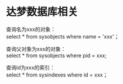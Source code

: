 # 达梦数据库相关

查询名为xxx的对象：  
select * from sysobjects where name = 'xxx'；

查询父对象为xxx的对象：  
select * from sysobjects where pid = xxx;

查询id为xxx的索引：  
select * from sysindexes where id = xxx；


